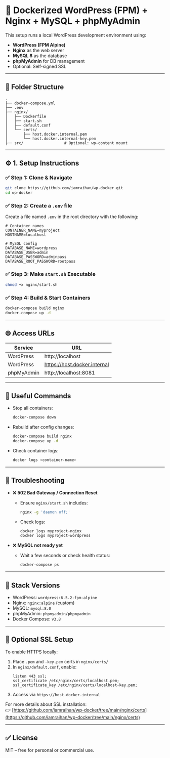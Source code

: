 # 🐳 Dockerized WordPress (FPM) + Nginx + MySQL + phpMyAdmin

This setup runs a local WordPress development environment using:

- **WordPress (FPM Alpine)**
- **Nginx** as the web server
- **MySQL 8** as the database
- **phpMyAdmin** for DB management
- Optional: Self-signed SSL

---

## 📁 Folder Structure

```
.
├── docker-compose.yml
├── .env
├── nginx/
│   ├── Dockerfile
│   ├── start.sh
│   ├── default.conf
│   └── certs/
│       ├── host.docker.internal.pem
│       └── host.docker.internal-key.pem
├── src/                  # Optional: wp-content mount
```

---

## ⚙️ 1. Setup Instructions

### ✅ Step 1: Clone & Navigate

```bash
git clone https://github.com/iamraihan/wp-docker.git
cd wp-docker
```

### ✅ Step 2: Create a `.env` file

Create a file named `.env` in the root directory with the following:

```dotenv
# Container names
CONTAINER_NAME=myproject
HOSTNAME=localhost

# MySQL config
DATABASE_NAME=wordpress
DATABASE_USER=admin
DATABASE_PASSWORD=adminpass
DATABASE_ROOT_PASSWORD=rootpass
```

### ✅ Step 3: Make `start.sh` Executable

```bash
chmod +x nginx/start.sh
```

### ✅ Step 4: Build & Start Containers

```bash
docker-compose build nginx
docker-compose up -d
```

---

## 🌐 Access URLs

| Service    | URL                          |
| ---------- | ---------------------------- |
| WordPress  | http://localhost             |
| WordPress  | https://host.docker.internal |
| phpMyAdmin | http://localhost:8081        |

---

## 🔧 Useful Commands

- Stop all containers:

  ```bash
  docker-compose down
  ```

- Rebuild after config changes:

  ```bash
  docker-compose build nginx
  docker-compose up -d
  ```

- Check container logs:
  ```bash
  docker logs <container-name>
  ```

---

## 🧪 Troubleshooting

- ❌ **502 Bad Gateway / Connection Reset**

  - Ensure `nginx/start.sh` includes:
    ```bash
    nginx -g 'daemon off;'
    ```
  - Check logs:
    ```bash
    docker logs myproject-nginx
    docker logs myproject-wordpress
    ```

- ❌ **MySQL not ready yet**
  - Wait a few seconds or check health status:
    ```bash
    docker-compose ps
    ```

---

## 🧰 Stack Versions

- WordPress: `wordpress:6.5.2-fpm-alpine`
- Nginx: `nginx:alpine` (custom)
- MySQL: `mysql:8.0`
- phpMyAdmin: `phpmyadmin/phpmyadmin`
- Docker Compose: `v3.8`

---

## 🔐 Optional SSL Setup

To enable HTTPS locally:

1. Place `.pem` and `-key.pem` certs in `nginx/certs/`
2. In `nginx/default.conf`, enable:
   ```nginx
   listen 443 ssl;
   ssl_certificate /etc/nginx/certs/localhost.pem;
   ssl_certificate_key /etc/nginx/certs/localhost-key.pem;
   ```
3. Access via `https://host.docker.internal`

For more details about SSL installation:  
👉 [https://github.com/iamraihan/wp-docker/tree/main/nginx/certs](https://github.com/iamraihan/wp-docker/tree/main/nginx/certs)

---

## ✅ License

MIT – free for personal or commercial use.
